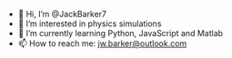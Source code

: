 - 👋 Hi, I’m @JackBarker7
- 👀 I’m interested in physics simulations
- 🌱 I’m currently learning Python, JavaScript and Matlab
- 📫 How to reach me: jw.barker@outlook.com

<!---
JackBarker7/JackBarker7 is a ✨ special ✨ repository because its `README.md` (this file) appears on your GitHub profile.
You can click the Preview link to take a look at your changes.
--->
